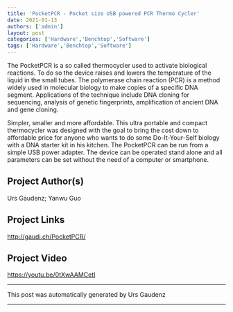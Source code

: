 ```yaml
---
title: 'PocketPCR - Pocket size USB powered PCR Thermo Cycler'
date: 2021-01-13
authors: ['admin']
layout: post
categories: ['Hardware','Benchtop','Software']
tags: ['Hardware','Benchtop','Software']
---
```

The PocketPCR is a so called thermocycler used to activate biological reactions. To do so the device raises and lowers the temperature of the liquid in the small tubes. The polymerase chain reaction (PCR) is a method widely used in molecular biology to make copies of a specific DNA segment. Applications of the technique include DNA cloning for sequencing, analysis of genetic fingerprints, amplification of ancient DNA and gene cloning.

Simpler, smaller and more affordable. This ultra portable and compact thermocycler was designed with the goal to bring the cost down to affordable price for anyone who wants to do some Do-It-Your-Self biology with a DNA starter kit in his kitchen. The PocketPCR can be run from a simple USB power adapter. The device can be operated stand alone and all parameters can be set without the need of a computer or smartphone.
## Project Author(s)
Urs Gaudenz; Yanwu Guo
## Project Links
http://gaudi.ch/PocketPCR/
## Project Video
https://youtu.be/0tXwAAMCetI
***
This post was automatically generated by
Urs Gaudenz
***
